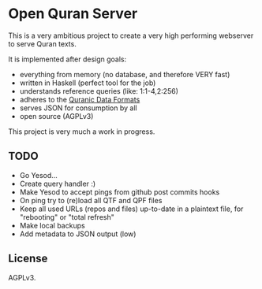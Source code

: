 # Open Quran Server

This is a very ambitious project to create a very high performing
webserver to serve Quran texts.

It is implemented after design goals:

* everything from memory (no database, and therefore VERY fast)
* written in Haskell (perfect tool for the job)
* understands reference queries (like: 1:1-4,2:256)
* adheres to the [Quranic Data Formats](https://github.com/oqc/qdf)
* serves JSON for consumption by all
* open source (AGPLv3)

This project is very much a work in progress.


## TODO

* Go Yesod...
* Create query handler :)
* Make Yesod to accept pings from github post commits hooks
* On ping try to (re)load all QTF and QPF files
* Keep all used URLs (repos and files) up-to-date in a plaintext file,
  for "rebooting" or "total refresh"
* Make local backups
* Add metadata to JSON output (low)


## License

AGPLv3.


